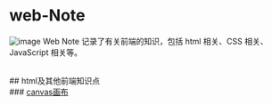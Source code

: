 # web-Note

![image](https://ws4.sinaimg.cn/large/006tNc79ly1fh37yp9kmbj30t60agmxh.jpg)
Web Note 记录了有关前端的知识，包括 html 相关、CSS 相关、 JavaScript 相关等。


<br> ## html及其他前端知识点
<br> ### [canvas画布](https://github.com/lxy666/web-Note/blob/master/html%E5%8F%8A%E5%85%B6%E4%BB%96%E5%89%8D%E7%AB%AF%E7%9F%A5%E8%AF%86%E7%82%B9/canvas%E7%94%BB%E5%B8%83.md)
###
###
###
###
###
###
###





##
##
##
##
##
